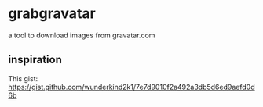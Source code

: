 # grabgravatar
a tool to download images from gravatar.com

## inspiration
This gist: https://gist.github.com/wunderkind2k1/7e7d9010f2a492a3db5d6ed9aefd0d6b
